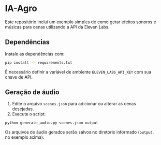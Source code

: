 # IA-Agro

Este repositório inclui um exemplo simples de como gerar efeitos sonoros e músicas para cenas utilizando a API da Eleven Labs.

## Dependências

Instale as dependências com:

```bash
pip install -r requirements.txt
```

É necessário definir a variável de ambiente `ELEVEN_LABS_API_KEY` com sua chave de API.

## Geração de áudio

1. Edite o arquivo `scenes.json` para adicionar ou alterar as cenas desejadas.
2. Execute o script:

```bash
python generate_audio.py scenes.json output
```

Os arquivos de áudio gerados serão salvos no diretório informado (`output`, no exemplo acima).
